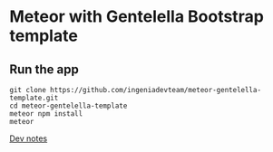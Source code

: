 # Meteor with Gentelella Bootstrap template

## Run the app

```
git clone https://github.com/ingeniadevteam/meteor-gentelella-template.git
cd meteor-gentelella-template
meteor npm install
meteor
```

[Dev notes](doc/DEV.md)
